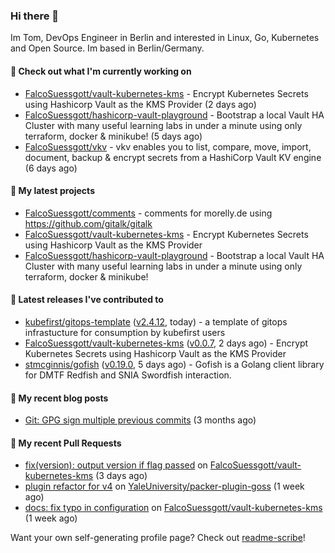 ### Hi there 👋

Im Tom, DevOps Engineer in Berlin and interested in Linux, Go, Kubernetes and Open Source.
Im based in Berlin/Germany.

#### 👷 Check out what I'm currently working on

- [FalcoSuessgott/vault-kubernetes-kms](https://github.com/FalcoSuessgott/vault-kubernetes-kms) - Encrypt Kubernetes Secrets using Hashicorp Vault as the KMS Provider (2 days ago)
- [FalcoSuessgott/hashicorp-vault-playground](https://github.com/FalcoSuessgott/hashicorp-vault-playground) - Bootstrap a local Vault HA Cluster with many useful learning labs in under a minute using only terraform, docker &amp; minikube! (5 days ago)
- [FalcoSuessgott/vkv](https://github.com/FalcoSuessgott/vkv) - vkv enables you to list, compare, move, import, document, backup &amp; encrypt secrets from a HashiCorp Vault KV engine (6 days ago)

#### 🌱 My latest projects

- [FalcoSuessgott/comments](https://github.com/FalcoSuessgott/comments) - comments for morelly.de using https://github.com/gitalk/gitalk
- [FalcoSuessgott/vault-kubernetes-kms](https://github.com/FalcoSuessgott/vault-kubernetes-kms) - Encrypt Kubernetes Secrets using Hashicorp Vault as the KMS Provider
- [FalcoSuessgott/hashicorp-vault-playground](https://github.com/FalcoSuessgott/hashicorp-vault-playground) - Bootstrap a local Vault HA Cluster with many useful learning labs in under a minute using only terraform, docker &amp; minikube!

#### 🔭 Latest releases I've contributed to

- [kubefirst/gitops-template](https://github.com/kubefirst/gitops-template) ([v2.4.12](https://github.com/kubefirst/gitops-template/releases/tag/v2.4.12), today) - a template of gitops infrastucture for consumption by kubefirst users
- [FalcoSuessgott/vault-kubernetes-kms](https://github.com/FalcoSuessgott/vault-kubernetes-kms) ([v0.0.7](https://github.com/FalcoSuessgott/vault-kubernetes-kms/releases/tag/v0.0.7), 2 days ago) - Encrypt Kubernetes Secrets using Hashicorp Vault as the KMS Provider
- [stmcginnis/gofish](https://github.com/stmcginnis/gofish) ([v0.19.0](https://github.com/stmcginnis/gofish/releases/tag/v0.19.0), 5 days ago) - Gofish is a Golang client library for DMTF Redfish and SNIA Swordfish interaction.

#### 📜 My recent blog posts

- [Git: GPG sign multiple previous commits](https://morelly.de/post/20240328_git_gpg_sign_commits/) (3 months ago)

#### 🔨 My recent Pull Requests

- [fix(version): output version if flag passed](https://github.com/FalcoSuessgott/vault-kubernetes-kms/pull/84) on [FalcoSuessgott/vault-kubernetes-kms](https://github.com/FalcoSuessgott/vault-kubernetes-kms) (3 days ago)
- [plugin refactor for v4](https://github.com/YaleUniversity/packer-plugin-goss/pull/101) on [YaleUniversity/packer-plugin-goss](https://github.com/YaleUniversity/packer-plugin-goss) (1 week ago)
- [docs: fix typo in configuration](https://github.com/FalcoSuessgott/vault-kubernetes-kms/pull/75) on [FalcoSuessgott/vault-kubernetes-kms](https://github.com/FalcoSuessgott/vault-kubernetes-kms) (1 week ago)

Want your own self-generating profile page? Check out [readme-scribe](https://github.com/muesli/readme-scribe)!